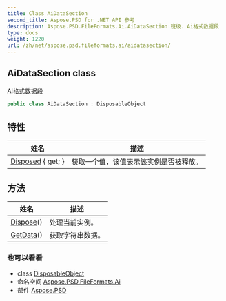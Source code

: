 ```yaml
---
title: Class AiDataSection
second_title: Aspose.PSD for .NET API 参考
description: Aspose.PSD.FileFormats.Ai.AiDataSection 班级. Ai格式数据段
type: docs
weight: 1220
url: /zh/net/aspose.psd.fileformats.ai/aidatasection/
---
```

## AiDataSection class

Ai格式数据段

```csharp
public class AiDataSection : DisposableObject
```

## 特性

| 姓名 | 描述 |
| --- | --- |
| [Disposed](../../aspose.psd/disposableobject/disposed/) { get; } | 获取一个值，该值表示该实例是否被释放。 |

## 方法

| 姓名 | 描述 |
| --- | --- |
| [Dispose](../../aspose.psd/disposableobject/dispose/)() | 处理当前实例。 |
| [GetData](../../aspose.psd.fileformats.ai/aidatasection/getdata/)() | 获取字符串数据。 |

### 也可以看看

* class [DisposableObject](../../aspose.psd/disposableobject/)
* 命名空间 [Aspose.PSD.FileFormats.Ai](../../aspose.psd.fileformats.ai/)
* 部件 [Aspose.PSD](../../)


